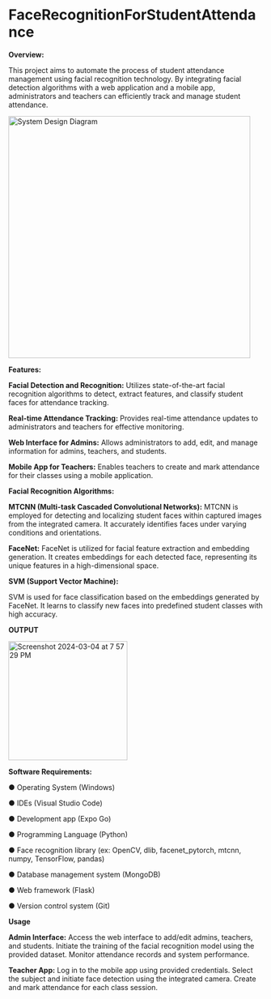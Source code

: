 # FaceRecognitionForStudentAttendance

**Overview:**

This project aims to automate the process of student attendance management using facial recognition technology. By integrating facial detection algorithms with a web application and a mobile app, administrators and teachers can efficiently track and manage student attendance.

<img width="478" alt="System Design Diagram" src="https://github.com/shri3016/FaceRecognitionForStudentAttendance/assets/73349138/e187ff09-889d-48cc-990b-1df45f3bd708">

**Features:**

**Facial Detection and Recognition:** Utilizes state-of-the-art facial recognition algorithms to detect, extract features, and classify student faces for attendance tracking.

**Real-time Attendance Tracking:** Provides real-time attendance updates to administrators and teachers for effective monitoring.

**Web Interface for Admins:** Allows administrators to add, edit, and manage information for admins, teachers, and students.

**Mobile App for Teachers:** Enables teachers to create and mark attendance for their classes using a mobile application.

**Facial Recognition Algorithms:**

**MTCNN (Multi-task Cascaded Convolutional Networks):**
MTCNN is employed for detecting and localizing student faces within captured images from the integrated camera. It accurately identifies faces under varying conditions and orientations.

**FaceNet:**
FaceNet is utilized for facial feature extraction and embedding generation. It creates embeddings for each detected face, representing its unique features in a high-dimensional space.

**SVM (Support Vector Machine):**

SVM is used for face classification based on the embeddings generated by FaceNet. It learns to classify new faces into predefined student classes with high accuracy.

**OUTPUT**

<img width="235" alt="Screenshot 2024-03-04 at 7 57 29 PM" src="https://github.com/shri3016/FaceRecognitionForStudentAttendance/assets/73349138/b9a83716-3320-4207-bd4b-f0233ac1fa69">


**Software Requirements:**

● Operating System (Windows)

● IDEs (Visual Studio Code)

● Development app (Expo Go)

● Programming Language (Python)

● Face recognition library (ex: OpenCV, dlib, facenet_pytorch, mtcnn, numpy,
TensorFlow, pandas)

● Database management system (MongoDB)

● Web framework (Flask)

● Version control system (Git)

**Usage**

**Admin Interface:**
Access the web interface to add/edit admins, teachers, and students.
Initiate the training of the facial recognition model using the provided dataset.
Monitor attendance records and system performance.

**Teacher App:**
Log in to the mobile app using provided credentials.
Select the subject and initiate face detection using the integrated camera.
Create and mark attendance for each class session.
